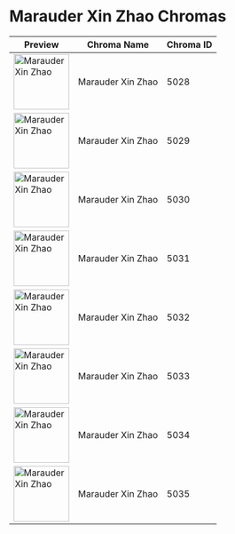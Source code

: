 # Marauder Xin Zhao Chromas

| Preview | Chroma Name | Chroma ID |
|---|---|---|
| <img src='https://raw.communitydragon.org/latest/plugins/rcp-be-lol-game-data/global/default/v1/champion-chroma-images/5/5028.png' alt='Marauder Xin Zhao' width='100'> | Marauder Xin Zhao | 5028 |
| <img src='https://raw.communitydragon.org/latest/plugins/rcp-be-lol-game-data/global/default/v1/champion-chroma-images/5/5029.png' alt='Marauder Xin Zhao' width='100'> | Marauder Xin Zhao | 5029 |
| <img src='https://raw.communitydragon.org/latest/plugins/rcp-be-lol-game-data/global/default/v1/champion-chroma-images/5/5030.png' alt='Marauder Xin Zhao' width='100'> | Marauder Xin Zhao | 5030 |
| <img src='https://raw.communitydragon.org/latest/plugins/rcp-be-lol-game-data/global/default/v1/champion-chroma-images/5/5031.png' alt='Marauder Xin Zhao' width='100'> | Marauder Xin Zhao | 5031 |
| <img src='https://raw.communitydragon.org/latest/plugins/rcp-be-lol-game-data/global/default/v1/champion-chroma-images/5/5032.png' alt='Marauder Xin Zhao' width='100'> | Marauder Xin Zhao | 5032 |
| <img src='https://raw.communitydragon.org/latest/plugins/rcp-be-lol-game-data/global/default/v1/champion-chroma-images/5/5033.png' alt='Marauder Xin Zhao' width='100'> | Marauder Xin Zhao | 5033 |
| <img src='https://raw.communitydragon.org/latest/plugins/rcp-be-lol-game-data/global/default/v1/champion-chroma-images/5/5034.png' alt='Marauder Xin Zhao' width='100'> | Marauder Xin Zhao | 5034 |
| <img src='https://raw.communitydragon.org/latest/plugins/rcp-be-lol-game-data/global/default/v1/champion-chroma-images/5/5035.png' alt='Marauder Xin Zhao' width='100'> | Marauder Xin Zhao | 5035 |

